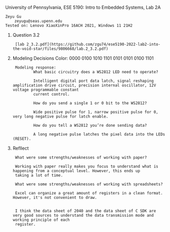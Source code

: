 
University of Pennsylvania, ESE 5190: Intro to Embedded Systems, Lab 2A

    Zeyu Gu
        zeyugu@seas.upenn.edu
    Tested on: Lenovo XiaoXinPro 16ACH 2021, Windows 11 21H2

1. Question 3.2

        [lab 2_3.2.pdf](https://github.com/zgu74/ese5190-2022-lab2-into-the-void-star/files/9806668/lab.2_3.2.pdf)

        
2. Modeling Decisions
        Color: 0000 0100 1010 1101 0101 0101 0100 1101
       
        Modeling response: 
                What basic circuitry does a WS2812 LED need to operate?

                Intelligent digital port data latch, signal reshaping amplification drive circuit, precision internal oscillator, 12V voltage programmable constant
                current control.
                
                How do you send a single 1 or 0 bit to the WS2812?

                Wide positive pulse for 1, narrow positive pulse for 0, very long negative pulse for latch enable.
                
                How do you tell a WS2812 you’re done sending data?

                A long negative pulse latches the pixel data into the LEDs (RESET).



3. Refllect

        What were some strengths/weaknesses of working with paper?

        Working with paper really makes you focus to understand what is happening from a conceptual level. However, this ends up
        taking a lot of time.
        
        What were some strengths/weaknesses of working with spreadsheets?

        Excel can organize a great amount of registers in a clean format. However, it's not convenient to draw.
        

        I think the data sheet of 2040 and the data sheet of C SDK are very good sources to understand the data transmission mode and working principle of each       
        register.


